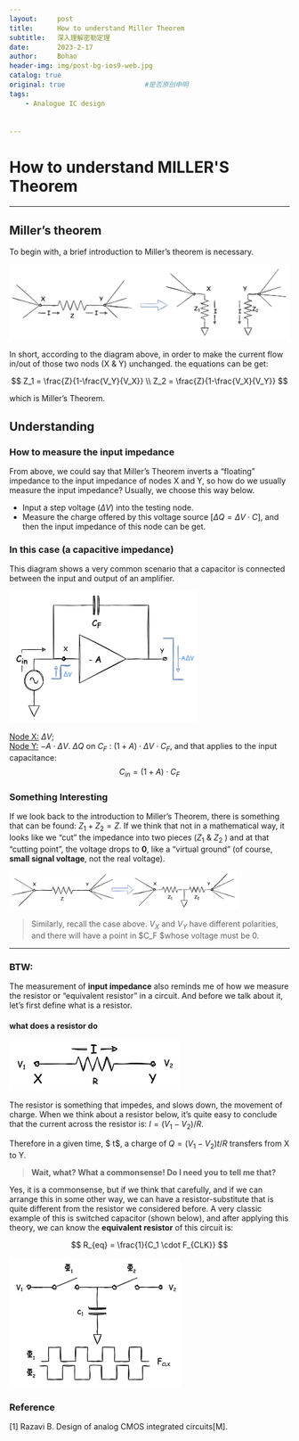 ```yaml
---
layout:     post
title:      How to understand Miller Theorem
subtitle:   深入理解密勒定理
date:       2023-2-17
author:     Bohao
header-img: img/post-bg-ios9-web.jpg
catalog: true
original: true                    #是否原创申明
tags:
    - Analogue IC design
    

---
```




# How to understand MILLER'S Theorem

---

## Miller’s theorem

To begin with, a brief introduction to Miller’s theorem is necessary.

<img src="https://raw.githubusercontent.com/merengueLee/my-gallery/master/imag/20230217170004.png" alt="screenshot 2023-02-17 at 16.59.57" style="zoom:50%;" />

In short, according to the diagram above, in order to make the current flow in/out of those two nods (X & Y) unchanged. the equations can be get:

$$
Z_1 = \frac{Z}{1-\frac{V_Y}{V_X}} \\
Z_2 = \frac{Z}{1-\frac{V_X}{V_Y}}
$$

which is Miller’s Theorem.



## Understanding 

### How to measure the input impedance

From above, we could say that Miller’s Theorem inverts a “floating” impedance to the input impedance of nodes X and Y, so how do we usually measure the input impedance? Usually, we choose this way below.

+ Input a step voltage ($\Delta V$) into the testing node.
+ Measure the charge offered by this voltage source [$\Delta Q = \Delta V \cdot C$], and then the input impedance of this node can be get.



### In this case (a capacitive impedance)

This diagram shows a very common scenario that a capacitor is connected between the input and output of an amplifier.

<img src="https://raw.githubusercontent.com/merengueLee/my-gallery/master/imag/20230217220152.png" alt="screenshot 2023-02-17 at 22.01.45" style="zoom:33%;" />

<u>Node X:</u> $\Delta V$;    
<u>Node Y:</u> $- A \cdot \Delta V$.
$\Delta Q$ on $C_F$ : $(1+A) \cdot \Delta V \cdot C_F$, and that applies to the input capacitance: 
$$
C_{in} = (1+A) \cdot C_F
$$



### Something Interesting

If we look back to the introduction to Miller’s Theorem, there is something that can be found: $Z_1 + Z_2 = Z$. 
If we think that not in a mathematical way, it looks like we “cut” the impedance into two pieces ($Z_1$ & $Z_2$ ) and at that “cutting point”, the voltage drops to **0**, like a “virtual ground” (of course, **small signal voltage**, not the real voltage).

<img src="https://raw.githubusercontent.com/merengueLee/my-gallery/master/imag/20230218233324.png" alt="screenshot 2023-02-18 at 23.33.16" style="zoom:40%;" />

> Similarly, recall the case above. $V_X$ and $V_Y$ have different polarities, and there will have a point in $C_F $whose voltage must be 0.



---
### BTW: 

The measurement of **input impedance** also reminds me of how we measure the resistor or “equivalent resistor” in a circuit. And before we talk about it, let’s first define what is a resistor.

#### what does a resistor do

<img src="https://raw.githubusercontent.com/merengueLee/my-gallery/master/imag/20230217223001.png" alt="screenshot 2023-02-17 at 22.29.53" style="zoom:30%;" />

The resistor is something that impedes, and slows down, the movement of charge. When we think about a resistor below, it’s quite easy to conclude that the current across the resistor is: $I = (V_1 - V_2) / R$.

Therefore in a given time, $ t$, a charge of $Q = (V_1 - V_2) t /R$  transfers from X to Y.

> **Wait, what? What a commonsense! Do I need you to tell me that?**

Yes, it is a commonsense, but if we think that carefully, and if we can arrange this in some other way, we can have a resistor-substitute that is quite different from the resistor we considered before. A very classic example of this is switched capacitor (shown below), and after applying this theory, we can know the **equivalent resistor** of this  circuit is:

$$
R_{eq} = \frac{1}{C_1 \cdot F_{CLK}} 
$$

<img src="https://raw.githubusercontent.com/merengueLee/my-gallery/master/imag/20230217225306.png" alt="screenshot 2023-02-17 at 22.53.01" style="zoom:30%;" />



### Reference

[1] Razavi B. Design of analog CMOS integrated circuits[M].





















